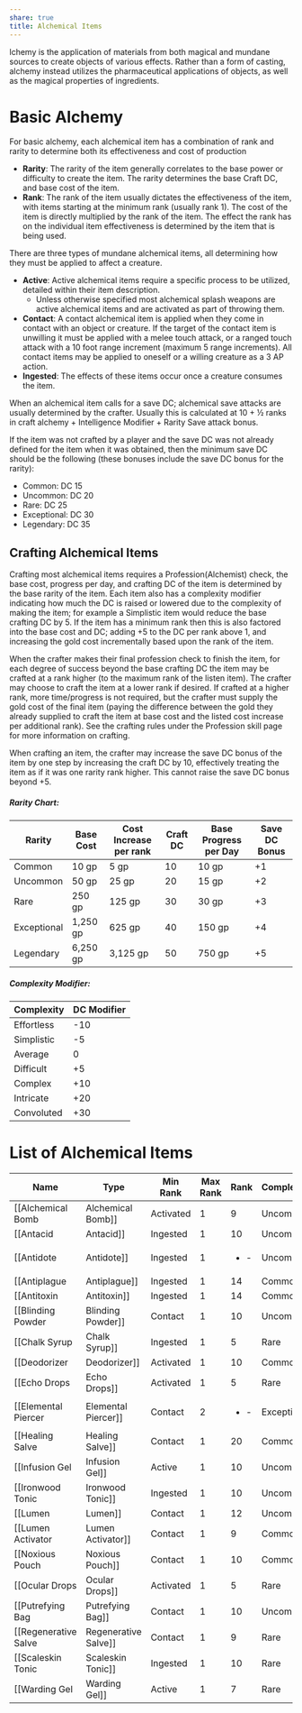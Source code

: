 ```yaml
---
share: true
title: Alchemical Items
---
```


lchemy is the application of materials from both magical and mundane sources to create objects of various effects. Rather than a form of casting, alchemy instead utilizes the pharmaceutical applications of objects, as well as the magical properties of ingredients.
# Basic Alchemy

For basic alchemy, each alchemical item has a combination of rank and rarity to determine both its effectiveness and cost of production

- **Rarity**: The rarity of the item generally correlates to the base power or difficulty to create the item. The rarity determines the base Craft DC, and base cost of the item.
- **Rank**: The rank of the item usually dictates the effectiveness of the item, with items starting at the minimum rank (usually rank 1). The cost of the item is directly multiplied by the rank of the item. The effect the rank has on the individual item effectiveness is determined by the item that is being used.

There are three types of mundane alchemical items, all determining how they must be applied to affect a creature.

- **Active**: Active alchemical items require a specific process to be utilized, detailed within their item description.
    - Unless otherwise specified most alchemical splash weapons are active alchemical items and are activated as part of throwing them.
- **Contact**: A contact alchemical item is applied when they come in contact with an object or creature. If the target of the contact item is unwilling it must be applied with a melee touch attack, or a ranged touch attack with a 10 foot range increment (maximum 5 range increments). All contact items may be applied to oneself or a willing creature as a 3 AP action.
- **Ingested**: The effects of these items occur once a creature consumes the item.

When an alchemical item calls for a save DC; alchemical save attacks are usually determined by the crafter. Usually this is calculated at 10 + ½ ranks in craft alchemy + Intelligence Modifier + Rarity Save attack bonus.

If the item was not crafted by a player and the save DC was not already defined for the item when it was obtained, then the minimum save DC should be the following (these bonuses include the save DC bonus for the rarity):

- Common: DC 15
- Uncommon: DC 20
- Rare: DC 25
- Exceptional: DC 30
- Legendary: DC 35

## Crafting Alchemical Items

Crafting most alchemical items requires a Profession(Alchemist) check, the base cost, progress per day, and crafting DC of the item is determined by the base rarity of the item. Each item also has a complexity modifier indicating how much the DC is raised or lowered due to the complexity of making the item; for example a Simplistic item would reduce the base crafting DC by 5. If the item has a minimum rank then this is also factored into the base cost and DC; adding +5 to the DC per rank above 1, and increasing the gold cost incrementally based upon the rank of the item.

When the crafter makes their final profession check to finish the item, for each degree of success beyond the base crafting DC the item may be crafted at a rank higher (to the maximum rank of the listen item). The crafter may choose to craft the item at a lower rank if desired. If crafted at a higher rank, more time/progress is not required, but the crafter must supply the gold cost of the final item (paying the difference between the gold they already supplied to craft the item at base cost and the listed cost increase per additional rank). See the crafting rules under the Profession skill page for more information on crafting.

When crafting an item, the crafter may increase the save DC bonus of the item by one step by increasing the craft DC by 10, effectively treating the item as if it was one rarity rank higher. This cannot raise the save DC bonus beyond +5.

##### Rarity Chart:

|Rarity|Base Cost|Cost Increase per rank|Craft DC|Base Progress per Day|Save DC Bonus|
|---|---|---|---|---|---|
|Common|10 gp|5 gp|10|10 gp|+1|
|Uncommon|50 gp|25 gp|20|15 gp|+2|
|Rare|250 gp|125 gp|30|30 gp|+3|
|Exceptional|1,250 gp|625 gp|40|150 gp|+4|
|Legendary|6,250 gp|3,125 gp|50|750 gp|+5|

##### Complexity Modifier:

|Complexity|DC Modifier|
|---|---|
|Effortless|-10|
|Simplistic|-5|
|Average|0|
|Difficult|+5|
|Complex|+10|
|Intricate|+20|
|Convoluted|+30|

# List of Alchemical Items
| Name                   | Type      | Min Rank | Max Rank             | Rank        | Complexity      | Weight |
| ---------------------- | --------- | -------- | -------------------- | ----------- | --------------- | ------ |
| [[Alchemical Bomb|Alchemical Bomb]]    | Activated | 1        | 9                    | Uncommon    | Simplistic(-5)  | 2 lb   |
| [[Antacid|Antacid]]            | Ingested  | 1        | 10                   | Uncommon    | Effortless(-10) | ½ lb   |
| [[Antidote|Antidote]]           | Ingested  | 1        | <ul><li>\-</li></ul> | Uncommon    | Average(+0)     | 1 lb   |
| [[Antiplague|Antiplague]]         | Ingested  | 1        | 14                   | Common      | Average(+0)     | 1 lb   |
| [[Antitoxin|Antitoxin]]          | Ingested  | 1        | 14                   | Common      | Average(+0)     | 1 lb   |
| [[Blinding Powder|Blinding Powder]]    | Contact   | 1        | 10                   | Uncommon    | Difficult(+5)   | 1 lb   |
| [[Chalk Syrup|Chalk Syrup]]        | Ingested  | 1        | 5                    | Rare        | Average(+0)     | ½ lb   |
| [[Deodorizer|Deodorizer]]         | Activated | 1        | 10                   | Common      | Difficult(+5)   | 2 lb   |
| [[Echo Drops|Echo Drops]]         | Activated | 1        | 5                    | Rare        | Average(+0)     | ½ lb   |
| [[Elemental Piercer|Elemental Piercer]]  | Contact   | 2        | <ul><li>\-</li></ul> | Exceptional | Average(+0)     | 2 lb   |
| [[Healing Salve|Healing Salve]]      | Contact   | 1        | 20                   | Common      | Average(+0)     | 1 lb   |
| [[Infusion Gel|Infusion Gel]]       | Active    | 1        | 10                   | Uncommon    | Average(+0)     | 3 lb   |
| [[Ironwood Tonic|Ironwood Tonic]]     | Ingested  | 1        | 10                   | Uncommon    | Average(+0)     | ½ lb   |
| [[Lumen|Lumen]]              | Contact   | 1        | 12                   | Uncommon    | Simplistic(-5)  | ½ lb   |
| [[Lumen Activator|Lumen Activator]]    | Contact   | 1        | 9                    | Common      | Average(+0)     | ½ lb   |
| [[Noxious Pouch|Noxious Pouch]]      | Contact   | 1        | 10                   | Common      | Average(+0)     | 2 lb   |
| [[Ocular Drops|Ocular Drops]]       | Activated | 1        | 5                    | Rare        | Average(+0)     | ½ lb   |
| [[Putrefying Bag|Putrefying Bag]]     | Contact   | 1        | 10                   | Uncommon    | Average(+0)     | 3 lb   |
| [[Regenerative Salve|Regenerative Salve]] | Contact   | 1        | 9                    | Rare        | Average(+0)     | 2 lb   |
| [[Scaleskin Tonic|Scaleskin Tonic]]    | Ingested  | 1        | 10                   | Rare        | Average(+0)     | ½ lb   |
| [[Warding Gel|Warding Gel]]        | Active    | 1        | 7                    | Rare        | Average(+0)     | 3 lb   |
